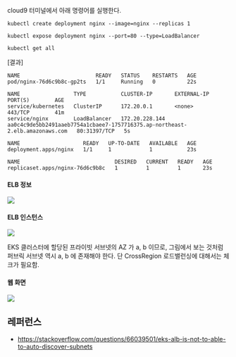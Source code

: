 
cloud9 터미널에서 아래 명령어를 실행한다. 
```
kubectl create deployment nginx --image=nginx --replicas 1

kubectl expose deployment nginx --port=80 --type=LoadBalancer

kubectl get all
```

[결과]
```
NAME                        READY   STATUS    RESTARTS   AGE
pod/nginx-76d6c9b8c-gp2ts   1/1     Running   0          22s

NAME                 TYPE           CLUSTER-IP       EXTERNAL-IP                                                                    PORT(S)        AGE
service/kubernetes   ClusterIP      172.20.0.1       <none>                                                                         443/TCP        41m
service/nginx        LoadBalancer   172.20.228.144   aa0c4c9de5bb2491aaeb7754a1cbaee7-1757716375.ap-northeast-2.elb.amazonaws.com   80:31397/TCP   5s

NAME                    READY   UP-TO-DATE   AVAILABLE   AGE
deployment.apps/nginx   1/1     1            1           23s

NAME                              DESIRED   CURRENT   READY   AGE
replicaset.apps/nginx-76d6c9b8c   1         1         1       23s
```

#### ELB 정보 ####
![](https://github.com/gnosia93/eks-on-aws/blob/main/images/nginx-1.png)

#### ELB 인스턴스 #### 
![](https://github.com/gnosia93/eks-on-aws/blob/main/images/nginx-2.png)

EKS 클러스터에 할당된 프라이빗 서브넷의 AZ 가 a, b 이므로, 그림에서 보는 것처럼 퍼브릭 서브넷 역시 a, b 에 존재해야 한다.
단 CrossRegion 로드밸런싱에 대해서는 체크가 필요함. 

#### 웹 화면 #### 
![](https://github.com/gnosia93/eks-on-aws/blob/main/images/nginx-3.png)


## 레퍼런스 ##

* https://stackoverflow.com/questions/66039501/eks-alb-is-not-to-able-to-auto-discover-subnets

